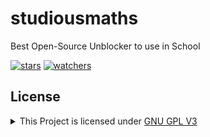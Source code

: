 # studiousmaths
Best Open-Source Unblocker to use in School

[![stars](https://img.shields.io/github/stars/rblxcollin/studiousmaths)](https://github.com/rblxcollin/studiousmaths)
[![watchers](https://img.shields.io/github/watchers/rblxcollin/studiousmaths)](https://github.com/rblxcollin/studiousmaths)

## License
<details>

<summary>This Project is licensed under <a href="https://www.gnu.org/licenses/gpl-3.0.html">GNU GPL V3</a></summary>

```markdown
1. Anyone can copy, modify and distribute this software.
2. You have to include the license and copyright notice with each and every distribution.
3. You can use this software privately.
4. You can use this software for commercial purposes.
5. If you dare build your business solely from this code, you risk open-sourcing the whole code base.
6. If you modify it, you have to indicate changes made to the code.
7. Any modifications of this code base MUST be distributed with the same license, GPLv3.
8. This software is provided without warranty.
9. The software author or license can not be held liable for any damages inflicted by the software.
```
</details
